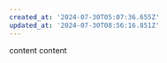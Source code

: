 ```yaml
---
created_at: '2024-07-30T05:07:36.655Z'
updated_at: '2024-07-30T08:56:16.851Z'
---
```


content
content
